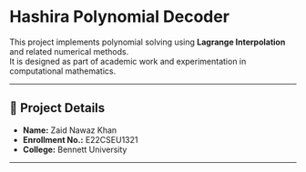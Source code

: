 # Hashira Polynomial Decoder

This project implements polynomial solving using **Lagrange Interpolation** and related numerical methods.  
It is designed as part of academic work and experimentation in computational mathematics.

---

## 📌 Project Details

- **Name:** Zaid Nawaz Khan  
- **Enrollment No.:** E22CSEU1321  
- **College:** Bennett University  

---

